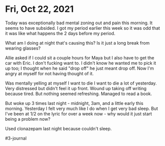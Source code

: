 # Fri, Oct 22, 2021
Today was exceptionally bad mental zoning out and pain this morning. It seems to have subsided. I got my period earlier this week so it was odd that it was like what happens the 2 days before my period.

What am I doing at night that's causing this? Is it just a long break from wearing glasses? 

Allie asked if I could sit a couple hours for Maya but I also have to get the car with Eric. I don't fucking want to. I didn't know he wanted me to pick it up too; I thought when he said "drop off" he just meant drop off. Now I'm angry at myself for not having thought of it. 

Was mentally yelling at myself I want to die I want to die a lot of yesterday. Very distressed but didn't feel it up front. Wound up taking off writing because tired. But nothing seemed refreshing. Managed to read a book.

But woke up 3 times last night - midnight, 3am, and a little early this morning. Yesterday I felt very much like I do when I get very bad sleep. But I've been at 1/2 on the lyric for over a week now - why would it just start being a problem now? 

Used clonazepam last night because couldn't sleep. 


#3-journal